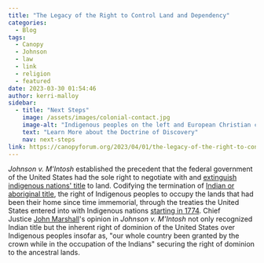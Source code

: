 ```yaml
---
title: "The Legacy of the Right to Control Land and Dependency"
categories:
  - Blog
tags:
  - Canopy
  - Johnson
  - law
  - link
  - religion
  - featured
date: 2023-03-30 01:54:46
author: kerri-malloy
sidebar:
  - title: "Next Steps"
    image: /assets/images/colonial-contact.jpg
    image-alt: "Indigenous peoples on the left and European Christian colonizers on the right planting a cross. In the middle is Mother Earth."
    text: "Learn More about the Doctrine of Discovery"
    nav: next-steps 
link: https://canopyforum.org/2023/04/01/the-legacy-of-the-right-to-control-land-and-dependency/
---
```

*Johnson v. M'Intosh* established the precedent that the federal government of the United States had the sole right to negotiate with and [extinguish indigenous nations' title](https://scholarship.law.wm.edu/cgi/viewcontent.cgi?article=1050&context=facpubs) to land. Codifying the termination of [Indian or aboriginal title](https://commons.und.edu/cgi/viewcontent.cgi?article=2116&context=ndlr#:~:text=Aboriginal%20title%2C%20also%20known%20as,continuous%20possession%20of%20the%20soil.), the right of Indigenous peoples to occupy the lands that had been their home since time immemorial, through the treaties the United States entered into with Indigenous nations [starting in 1774](https://www.archives.gov/research/native-americans/treaties). Chief Justice [John Marshall](https://www.britannica.com/biography/John-Marshall)'s opinion in *Johnson v. M'Intosh* not only recognized Indian title but the inherent right of dominion of the United States over Indigenous peoples insofar as, "our whole country been granted by the crown while in the occupation of the Indians" securing the right of dominion to the ancestral lands.

